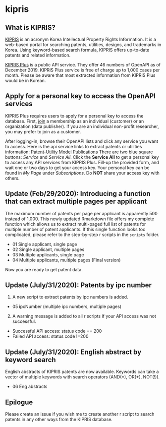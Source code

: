 # kipris

## What is KIPRIS? 

[KIPRIS](http://eng.kipris.or.kr/enghome/main.jsp) is an acronym Korea Intellectual Property Rights Information. 
It is a web-based portal for searching patents, utilities, designs, and trademarks in Korea. 
Using keyword-based search formula, KIPRIS offers up-to-date patents and related information. 

[KIPRIS Plus](http://plus.kipris.or.kr/) is a public API service. 
They offer 46 numbers of OpenAPI as of December 2019. 
KIPRIS Plus service is free of charge up to 1,000 cases per month. 
Please be aware that most extracted information from KIPRIS Plus would be in Korean. 

## Apply for a personal key to access the OpenAPI services 

KIPRIS Plus requires users to apply for a personal key to access the database. 
First, [join](http://plus.kipris.or.kr/eng/member/memberSelect.do?menuNo=300028) a membership as an individual (customer) or an organization (data publisher). 
If you are an individual non-profit researcher, you may prefer to join as a customer. 

After logging-in, browse their OpenAPI lists and click any service you want to access. 
Here is the api service links to extract patents or utilities information:
[Patent-Utility Model Publications](http://plus.kipris.or.kr/eng/data/service/DBII_000000000000001/view.do?menuNo=300100&kppBCode=&kppMCode=&kppSCode=&subTab=SC001&entYn=&clasKeyword=)
There are two blue square buttons: *Service* and *Service All*. 
Click the **Service All** to get a personal key to access any API services from KIPRIS Plus. 
Fill-up the provided form, and wait one or two days to get your access key. 
Your personal key can be found in *My Page* under *Subscriptions*. 
Do **NOT** share your access key with others. 

## Update (Feb/29/2020): Introducing a function that can extract multiple pages per applicant 
The maximum number of patents per page per applicant is apparently 500 instead of 1,000. 
This newly updated Rmarkdown file offers my complete function which allows us to extract multi-paged full list of patents for multiple number of patent applicants. 
If this single function looks too complicated, please refer to the step-by-step r scripts in the `scripts` folder. 
* 01 Single applicant, single page 
* 02 Single applicant, multiple pages 
* 03 Multiple applicants, single page 
* 04 Multiple applicants, multiple pages (Final version)

Now you are ready to get patent data. 

## Update (July/31/2020): Patents by ipc number 

1. A new script to extract patents by ipc numbers is added. 
* 05 ipcNumber (multiple ipc numbers, multiple pages) 

2. A warning message is added to all r scripts if your API access was not successful. 
* Successful API access: status code == 200 
* Failed API access: status code !=200 

## Update (July/31/2020): English abstract by keyword search 
English abstracts of KIPRIS patents are now available. 
Keywords can take a vector of multiple keywords with search operators (AND(*), OR(+), NOT(!)).

* 06 Eng abstracts 

## Epilogue
Please create an issue if you wish me to create another r script to search patents in any other ways from the KIPRIS database. 
